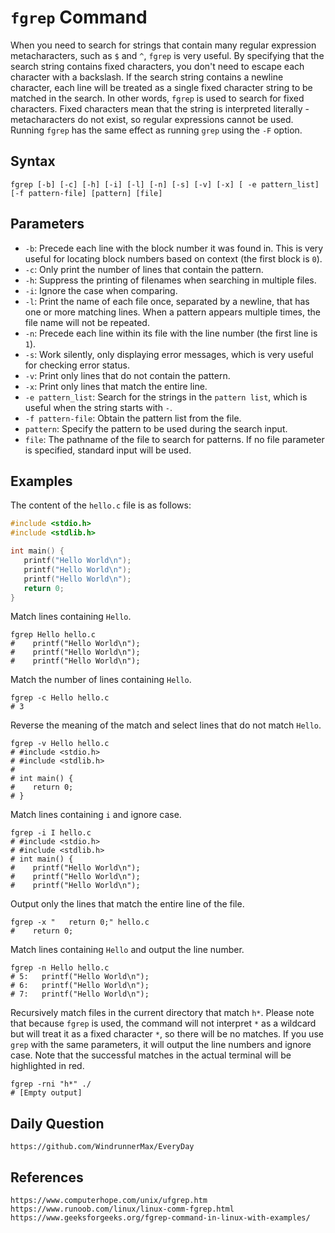 # `fgrep` Command
When you need to search for strings that contain many regular expression metacharacters, such as `$` and `^`, `fgrep` is very useful. By specifying that the search string contains fixed characters, you don't need to escape each character with a backslash. If the search string contains a newline character, each line will be treated as a single fixed character string to be matched in the search. In other words, `fgrep` is used to search for fixed characters. Fixed characters mean that the string is interpreted literally - metacharacters do not exist, so regular expressions cannot be used. Running `fgrep` has the same effect as running `grep` using the `-F` option.

## Syntax

```shell
fgrep [-b] [-c] [-h] [-i] [-l] [-n] [-s] [-v] [-x] [ -e pattern_list] [-f pattern-file] [pattern] [file]
```

## Parameters
* `-b`: Precede each line with the block number it was found in. This is very useful for locating block numbers based on context (the first block is `0`).
* `-c`: Only print the number of lines that contain the pattern.
* `-h`: Suppress the printing of filenames when searching in multiple files.
* `-i`: Ignore the case when comparing.
* `-l`: Print the name of each file once, separated by a newline, that has one or more matching lines. When a pattern appears multiple times, the file name will not be repeated.
* `-n`: Precede each line within its file with the line number (the first line is `1`).
* `-s`: Work silently, only displaying error messages, which is very useful for checking error status.
* `-v`: Print only lines that do not contain the pattern.
* `-x`: Print only lines that match the entire line.
* `-e pattern_list`: Search for the strings in the `pattern list`, which is useful when the string starts with `-`.
* `-f pattern-file`: Obtain the pattern list from the file.
* `pattern`: Specify the pattern to be used during the search input.
* `file`: The pathname of the file to search for patterns. If no file parameter is specified, standard input will be used.

## Examples

The content of the `hello.c` file is as follows:

```c
#include <stdio.h>
#include <stdlib.h>

int main() {
   printf("Hello World\n");
   printf("Hello World\n");
   printf("Hello World\n");
   return 0;
}
```

Match lines containing `Hello`.

```shell
fgrep Hello hello.c
#    printf("Hello World\n");
#    printf("Hello World\n");
#    printf("Hello World\n");
```

Match the number of lines containing `Hello`.

```shell
fgrep -c Hello hello.c
# 3
```

Reverse the meaning of the match and select lines that do not match `Hello`.

```shell
fgrep -v Hello hello.c
# #include <stdio.h>
# #include <stdlib.h>
#
# int main() {
#    return 0;
# }
```

Match lines containing `i` and ignore case.

```shell
fgrep -i I hello.c
# #include <stdio.h>
# #include <stdlib.h>
# int main() {
#    printf("Hello World\n");
#    printf("Hello World\n");
#    printf("Hello World\n");
```

Output only the lines that match the entire line of the file.

```shell
fgrep -x "   return 0;" hello.c
#    return 0;
```

Match lines containing `Hello` and output the line number.

```shell
fgrep -n Hello hello.c
# 5:   printf("Hello World\n");
# 6:   printf("Hello World\n");
# 7:   printf("Hello World\n");
```

Recursively match files in the current directory that match `h*`. Please note that because `fgrep` is used, the command will not interpret `*` as a wildcard but will treat it as a fixed character `*`, so there will be no matches. If you use `grep` with the same parameters, it will output the line numbers and ignore case. Note that the successful matches in the actual terminal will be highlighted in red.

```shell
fgrep -rni "h*" ./
# [Empty output]
```

## Daily Question

```
https://github.com/WindrunnerMax/EveryDay
```

## References

```
https://www.computerhope.com/unix/ufgrep.htm
https://www.runoob.com/linux/linux-comm-fgrep.html
https://www.geeksforgeeks.org/fgrep-command-in-linux-with-examples/
```